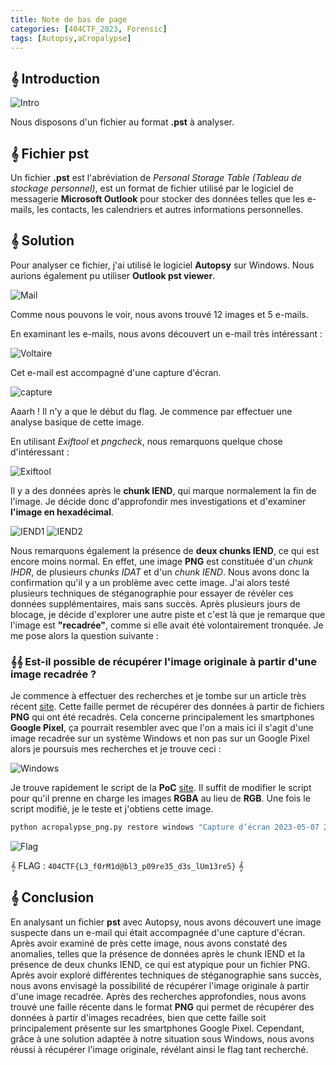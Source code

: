 ```yaml
---
title: Note de bas de page
categories: [404CTF_2023, Forensic]
tags: [Autopsy,aCropalypse]
---
```


## 𝄞 Introduction

![Intro](/assets/images/404CTF_2023/Forensic/Note_de_bas_de_page/intro.png)

Nous disposons d'un fichier au format **.pst** à analyser.

## 𝄞 Fichier pst

Un fichier **.pst** est l'abréviation de *Personal Storage Table (Tableau de stockage personnel)*, est un format de fichier utilisé par le logiciel de messagerie **Microsoft Outlook** pour stocker des données telles que les e-mails, les contacts, les calendriers et autres informations personnelles.

## 𝄞 Solution

Pour analyser ce fichier, j'ai utilisé le logiciel **Autopsy** sur Windows. Nous aurions également pu utiliser **Outlook pst viewer**.

![Mail](/assets/images/404CTF_2023/Forensic/Note_de_bas_de_page/mail.png)

Comme nous pouvons le voir, nous avons trouvé 12 images et 5 e-mails.

En examinant les e-mails, nous avons découvert un e-mail très intéressant :

![Voltaire](/assets/images/404CTF_2023/Forensic/Note_de_bas_de_page/voltaire.png)

Cet e-mail est accompagné d'une capture d'écran.

![capture](/assets/images/404CTF_2023/Forensic/Note_de_bas_de_page/capture.png)

Aaarh ! Il n'y a que le début du flag. Je commence par effectuer une analyse basique de cette image.

En utilisant *Exiftool* et *pngcheck*, nous remarquons quelque chose d'intéressant :

![Exiftool](/assets/images/404CTF_2023/Forensic/Note_de_bas_de_page/exiftool.png)

Il y a des données après le **chunk IEND**, qui marque normalement la fin de l'image. 
Je décide donc d'approfondir mes investigations et d'examiner **l'image en hexadécimal**.

![IEND1](/assets/images/404CTF_2023/Forensic/Note_de_bas_de_page/IEND1.png)
![IEND2](/assets/images/404CTF_2023/Forensic/Note_de_bas_de_page/IEND2.png)

Nous remarquons également la présence de **deux chunks IEND**, ce qui est encore moins normal. En effet, une image **PNG** est constituée d'un *chunk IHDR*, de plusieurs *chunks IDAT* et d'un *chunk IEND*. Nous avons donc la confirmation qu'il y a un problème avec cette image. J'ai alors testé plusieurs techniques de stéganographie pour essayer de révéler ces données supplémentaires, mais sans succès. Après plusieurs jours de blocage, je décide d'explorer une autre piste et c'est là que je remarque que l'image est **"recadrée"**, comme si elle avait été volontairement tronquée. Je me pose alors la question suivante :

### 𝄞𝄞 Est-il possible de récupérer l'image originale à partir d'une image recadrée ?

Je commence à effectuer des recherches et je tombe sur un article très récent [site](https://korben.info/acropalypse-faille-png.html). Cette faille permet de récupérer des données à partir de fichiers **PNG** qui ont été recadrés. Cela concerne principalement les smartphones **Google Pixel**, ça pourrait resembler avec que l'on a mais ici il s'agit d'une image recadrée sur un système Windows et non pas sur un Google Pixel alors je poursuis mes recherches et je trouve ceci :

![Windows](/assets/images/404CTF_2023/Forensic/Note_de_bas_de_page/windows.png)

Je trouve rapidement le script de la **PoC** [site](https://gist.github.com/DavidBuchanan314/93de9d07f7fab494bcdf17c2bd6cef02). Il suffit de modifier le script pour qu'il prenne en charge les images **RGBA** au lieu de **RGB**. Une fois le script modifié, je le teste et j'obtiens cette image.

```python
python acropalypse_png.py restore windows "Capture d’écran 2023-05-07 210840.png" restore.png
```

![Flag](/assets/images/404CTF_2023/Forensic/Note_de_bas_de_page/flag.png)

𝄞 FLAG : `404CTF{L3_f0rM1d@bl3_p09re35_d3s_lUm13re5}` 𝄞

## 𝄞 Conclusion

En analysant un fichier **pst** avec Autopsy, nous avons découvert une image suspecte dans un e-mail qui était accompagnée d'une capture d'écran. Après avoir examiné de près cette image, nous avons constaté des anomalies, telles que la présence de données après le chunk IEND et la présence de deux chunks IEND, ce qui est atypique pour un fichier PNG. Après avoir exploré différentes techniques de stéganographie sans succès, nous avons envisagé la possibilité de récupérer l'image originale à partir d'une image recadrée. Après des recherches approfondies, nous avons trouvé une faille récente dans le format **PNG** qui permet de récupérer des données à partir d'images recadrées, bien que cette faille soit principalement présente sur les smartphones Google Pixel. Cependant, grâce à une solution adaptée à notre situation sous Windows, nous avons réussi à récupérer l'image originale, révélant ainsi le flag tant recherché.

